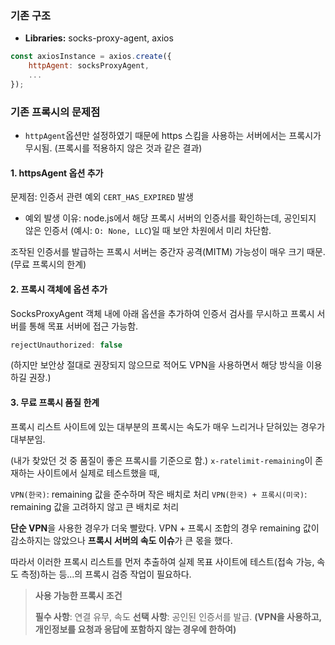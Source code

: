 
### 기존 구조

- **Libraries:** socks-proxy-agent, axios

```javascript
const axiosInstance = axios.create({
    httpAgent: socksProxyAgent,
    ...
});
```

### 기존 프록시의 문제점
- `httpAgent`옵션만 설정하였기 때문에 https 스킴을 사용하는 서버에서는 프록시가 무시됨.
(프록시를 적용하지 않은 것과 같은 결과)


#### 1. httpsAgent 옵션 추가

문제점: 인증서 관련 예외 `CERT_HAS_EXPIRED` 발생

- 예외 발생 이유: node.js에서 해당 프록시 서버의 인증서를 확인하는데,
공인되지 않은 인증서 (예시: `O: None, LLC`)일 때 보안 차원에서 미리 차단함.

조작된 인증서를 발급하는 프록시 서버는 중간자 공격(MITM) 가능성이 매우 크기 때문. 
(무료 프록시의 한계)


#### 2. 프록시 객체에 옵션 추가
SocksProxyAgent 객체 내에 아래 옵션을 추가하여 인증서 검사를 무시하고 프록시 서버를 통해 목표 서버에 접근 가능함.
```javascript
rejectUnauthorized: false 
```
(하지만 보안상 절대로 권장되지 않으므로 적어도 VPN을 사용하면서 해당 방식을 이용하길 권장.)


#### 3. 무료 프록시 품질 한계

프록시 리스트 사이트에 있는 대부분의 프록시는 속도가 매우 느리거나 닫혀있는 경우가 대부분임.

(내가 찾았던 것 중 품질이 좋은 프록시를 기준으로 함.)
`x-ratelimit-remaining`이 존재하는 사이트에서 실제로 테스트했을 때,

`VPN(한국)`: remaining 값을 준수하며 작은 배치로 처리
`VPN(한국) + 프록시(미국)`: remaining 값을 고려하지 않고 큰 배치로 처리

**단순 VPN**을 사용한 경우가 더욱 빨랐다. 
VPN + 프록시 조합의 경우 remaining 값이 감소하지는 않았으나 **프록시 서버의 속도 이슈**가 큰 몫을 했다.

따라서 이러한 프록시 리스트를 먼저 추출하여 실제 목표 사이트에 테스트(접속 가능, 속도 측정)하는 등...의 프록시 검증 작업이 필요하다.


> **사용 가능한 프록시 조건**
>
>**필수 사항**: 연결 유무, 속도
**선택 사항**: 공인된 인증서를 발급. **(VPN을 사용하고, 개인정보를 요청과 응답에 포함하지 않는 경우에 한하여)**

